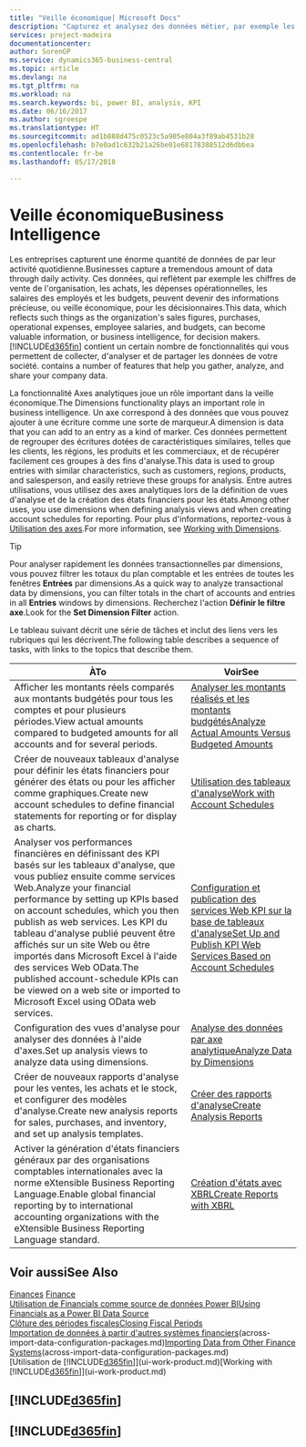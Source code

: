 ```yaml
---
title: "Veille économique| Microsoft Docs"
description: "Capturez et analysez des données métier, par exemple les chiffres de vente de l'organisation, les achats, les dépenses opérationnelles, les salaires des employés et les budgets, peuvent être des informations précieuses, pour la veille économique ou pour les décisionnaires."
services: project-madeira
documentationcenter: 
author: SorenGP
ms.service: dynamics365-business-central
ms.topic: article
ms.devlang: na
ms.tgt_pltfrm: na
ms.workload: na
ms.search.keywords: bi, power BI, analysis, KPI
ms.date: 06/16/2017
ms.author: sgroespe
ms.translationtype: HT
ms.sourcegitcommit: ad1b888d475c0523c5a905e804a3f89ab4531b28
ms.openlocfilehash: b7e0ad1c632b21a26be01e68178388512d6dbbea
ms.contentlocale: fr-be
ms.lasthandoff: 05/17/2018

---
```

# <a name="business-intelligence"></a><span data-ttu-id="5389f-103">Veille économique</span><span class="sxs-lookup"><span data-stu-id="5389f-103">Business Intelligence</span></span>
<span data-ttu-id="5389f-104">Les entreprises capturent une énorme quantité de données de par leur activité quotidienne.</span><span class="sxs-lookup"><span data-stu-id="5389f-104">Businesses capture a tremendous amount of data through daily activity.</span></span> <span data-ttu-id="5389f-105">Ces données, qui reflètent par exemple les chiffres de vente de l'organisation, les achats, les dépenses opérationnelles, les salaires des employés et les budgets, peuvent devenir des informations précieuse, ou veille économique, pour les décisionnaires.</span><span class="sxs-lookup"><span data-stu-id="5389f-105">This data, which reflects such things as the organization's sales figures, purchases, operational expenses, employee salaries, and budgets, can become valuable information, or business intelligence, for decision makers.</span></span> [!INCLUDE[d365fin](includes/d365fin_md.md)]<span data-ttu-id="5389f-106"> contient un certain nombre de fonctionnalités qui vous permettent de collecter, d'analyser et de partager les données de votre société.</span><span class="sxs-lookup"><span data-stu-id="5389f-106"> contains a number of features that help you gather, analyze, and share your company data.</span></span>

<span data-ttu-id="5389f-107">La fonctionnalité Axes analytiques joue un rôle important dans la veille économique.</span><span class="sxs-lookup"><span data-stu-id="5389f-107">The Dimensions functionality plays an important role in business intelligence.</span></span> <span data-ttu-id="5389f-108">Un axe correspond à des données que vous pouvez ajouter à une écriture comme une sorte de marqueur.</span><span class="sxs-lookup"><span data-stu-id="5389f-108">A dimension is data that you can add to an entry as a kind of marker.</span></span> <span data-ttu-id="5389f-109">Ces données permettent de regrouper des écritures dotées de caractéristiques similaires, telles que les clients, les régions, les produits et les commerciaux, et de récupérer facilement ces groupes à des fins d'analyse.</span><span class="sxs-lookup"><span data-stu-id="5389f-109">This data is used to group entries with similar characteristics, such as customers, regions, products, and salesperson, and easily retrieve these groups for analysis.</span></span> <span data-ttu-id="5389f-110">Entre autres utilisations, vous utilisez des axes analytiques lors de la définition de vues d'analyse et de la création des états financiers pour les états.</span><span class="sxs-lookup"><span data-stu-id="5389f-110">Among other uses, you use dimensions  when defining analysis views and when creating account schedules for reporting.</span></span> <span data-ttu-id="5389f-111">Pour plus d'informations, reportez-vous à [Utilisation des axes](finance-dimensions.md).</span><span class="sxs-lookup"><span data-stu-id="5389f-111">For more information, see [Working with Dimensions](finance-dimensions.md).</span></span>

> [!TIP]
> <span data-ttu-id="5389f-112">Pour analyser rapidement les données transactionnelles par dimensions, vous pouvez filtrer les totaux du plan comptable et les entrées de toutes les fenêtres **Entrées** par dimensions.</span><span class="sxs-lookup"><span data-stu-id="5389f-112">As a quick way to analyze transactional data by dimensions, you can filter totals in the chart of accounts and entries in all **Entries** windows by dimensions.</span></span> <span data-ttu-id="5389f-113">Recherchez l'action **Définir le filtre axe**.</span><span class="sxs-lookup"><span data-stu-id="5389f-113">Look for the **Set Dimension Filter** action.</span></span>  

<span data-ttu-id="5389f-114">Le tableau suivant décrit une série de tâches et inclut des liens vers les rubriques qui les décrivent.</span><span class="sxs-lookup"><span data-stu-id="5389f-114">The following table describes a sequence of tasks, with links to the topics that describe them.</span></span>  

| <span data-ttu-id="5389f-115">À</span><span class="sxs-lookup"><span data-stu-id="5389f-115">To</span></span> | <span data-ttu-id="5389f-116">Voir</span><span class="sxs-lookup"><span data-stu-id="5389f-116">See</span></span> |
| --- | --- |
|<span data-ttu-id="5389f-117">Afficher les montants réels comparés aux montants budgétés pour tous les comptes et pour plusieurs périodes.</span><span class="sxs-lookup"><span data-stu-id="5389f-117">View actual amounts compared to budgeted amounts for all accounts and for several periods.</span></span>|[<span data-ttu-id="5389f-118">Analyser les montants réalisés et les montants budgétés</span><span class="sxs-lookup"><span data-stu-id="5389f-118">Analyze Actual Amounts Versus Budgeted Amounts</span></span>](bi-how-analyze-actual-versus-budget.md)|
|<span data-ttu-id="5389f-119">Créer de nouveaux tableaux d'analyse pour définir les états financiers pour générer des états ou pour les afficher comme graphiques.</span><span class="sxs-lookup"><span data-stu-id="5389f-119">Create new account schedules to define financial statements for reporting or for display as charts.</span></span>|[<span data-ttu-id="5389f-120">Utilisation des tableaux d'analyse</span><span class="sxs-lookup"><span data-stu-id="5389f-120">Work with Account Schedules</span></span>](bi-how-work-account-schedule.md)|
|<span data-ttu-id="5389f-121">Analyser vos performances financières en définissant des KPI basés sur les tableaux d'analyse, que vous publiez ensuite comme services Web.</span><span class="sxs-lookup"><span data-stu-id="5389f-121">Analyze your financial performance by setting up KPIs based on account schedules, which you then publish as web services.</span></span> <span data-ttu-id="5389f-122">Les KPI du tableau d'analyse publié peuvent être affichés sur un site Web ou être importés dans Microsoft Excel à l'aide des services Web OData.</span><span class="sxs-lookup"><span data-stu-id="5389f-122">The published account-schedule KPIs can be viewed on a web site or imported to Microsoft Excel using OData web services.</span></span>|[<span data-ttu-id="5389f-123">Configuration et publication des services Web KPI sur la base de tableaux d'analyse</span><span class="sxs-lookup"><span data-stu-id="5389f-123">Set Up and Publish KPI Web Services Based on Account Schedules</span></span>](bi-how-to-set-up-and-publish-kpi-web-services-based-on-account-schedules.md)|
|<span data-ttu-id="5389f-124">Configuration des vues d'analyse pour analyser des données à l'aide d'axes.</span><span class="sxs-lookup"><span data-stu-id="5389f-124">Set up analysis views to analyze data using dimensions.</span></span>|[<span data-ttu-id="5389f-125">Analyse des données par axe analytique</span><span class="sxs-lookup"><span data-stu-id="5389f-125">Analyze Data by Dimensions</span></span>](bi-how-analyze-data-dimension.md)|
|<span data-ttu-id="5389f-126">Créer de nouveaux rapports d'analyse pour les ventes, les achats et le stock, et configurer des modèles d'analyse.</span><span class="sxs-lookup"><span data-stu-id="5389f-126">Create new analysis reports for sales, purchases, and inventory, and set up analysis templates.</span></span>|[<span data-ttu-id="5389f-127">Créer des rapports d'analyse</span><span class="sxs-lookup"><span data-stu-id="5389f-127">Create Analysis Reports</span></span>](bi-how-create-analysis-views-reports.md)|
|<span data-ttu-id="5389f-128">Activer la génération d'états financiers généraux par des organisations comptables internationales avec la norme eXtensible Business Reporting Language.</span><span class="sxs-lookup"><span data-stu-id="5389f-128">Enable global financial reporting by to international accounting organizations with the eXtensible Business Reporting Language standard.</span></span>|[<span data-ttu-id="5389f-129">Création d'états avec XBRL</span><span class="sxs-lookup"><span data-stu-id="5389f-129">Create Reports with XBRL</span></span>](bi-create-reports-with-xbrl.md)|

## <a name="see-also"></a><span data-ttu-id="5389f-130">Voir aussi</span><span class="sxs-lookup"><span data-stu-id="5389f-130">See Also</span></span>
<span data-ttu-id="5389f-131">[Finances](finance.md)  </span><span class="sxs-lookup"><span data-stu-id="5389f-131">[Finance](finance.md)  </span></span>  
[<span data-ttu-id="5389f-132">Utilisation de Financials comme source de données Power BI</span><span class="sxs-lookup"><span data-stu-id="5389f-132">Using Financials as a Power BI Data Source</span></span>](across-how-use-financials-data-source-powerbi.md)  
[<span data-ttu-id="5389f-133">Clôture des périodes fiscales</span><span class="sxs-lookup"><span data-stu-id="5389f-133">Closing Fiscal Periods</span></span>](year-close-years-periods.md)  
<span data-ttu-id="5389f-134">[Importation de données à partir d'autres systèmes financiers](across-import-data-configuration-packages.md)(across-import-data-configuration-packages.md)</span><span class="sxs-lookup"><span data-stu-id="5389f-134">[Importing Data from Other Finance Systems](across-import-data-configuration-packages.md)(across-import-data-configuration-packages.md)</span></span>  
<span data-ttu-id="5389f-135">[Utilisation de [!INCLUDE[d365fin](includes/d365fin_md.md)]](ui-work-product.md)</span><span class="sxs-lookup"><span data-stu-id="5389f-135">[Working with [!INCLUDE[d365fin](includes/d365fin_md.md)]](ui-work-product.md)</span></span>

## [!INCLUDE[d365fin](includes/free_trial_md.md)]  
## [!INCLUDE[d365fin](includes/training_link_md.md)]

